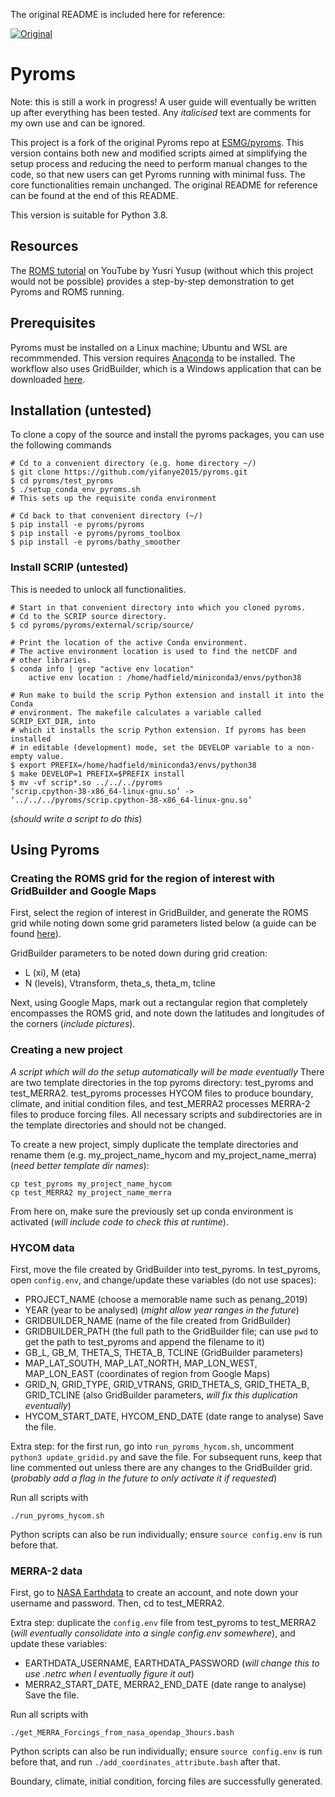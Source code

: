 The original README is included here for reference:

[![Original](https://img.shields.io/badge/Original%20README-blue)](https://github.com/yifanye2015/pyroms/blob/main/README-original.md)

# Pyroms
Note: this is still a work in progress! A user guide will eventually be written up after everything has been tested. Any *italicised* text are comments for my own use and can be ignored.

This project is a fork of the original Pyroms repo at [ESMG/pyroms](https://github.com/ESMG/pyroms). This version contains both new and modified scripts aimed at simplifying the setup process and reducing the need to perform manual changes to the code, so that new users can get Pyroms running with minimal fuss. The core functionalities remain unchanged. The original README for reference can be found at the end of this README.

This version is suitable for Python 3.8.

## Resources
The [ROMS tutorial](https://www.youtube.com/playlist?list=PLBPoOsxO35OpUFOMoDUUcxf_XKXo-ugKY) on YouTube by Yusri Yusup (without which this project would not be possible) provides a step-by-step demonstration to get Pyroms and ROMS running.

## Prerequisites
Pyroms must be installed on a Linux machine; Ubuntu and WSL are recommmended. This version requires [Anaconda](https://www.anaconda.com/) to be installed. The workflow also uses GridBuilder, which is a Windows application that can be downloaded [here](https://austides.com/downloads/).

## Installation (untested)
To clone a copy of the source and install the pyroms packages, you can use the following commands
```
# Cd to a convenient directory (e.g. home directory ~/)
$ git clone https://github.com/yifanye2015/pyroms.git
$ cd pyroms/test_pyroms
$ ./setup_conda_env_pyroms.sh
# This sets up the requisite conda environment

# Cd back to that convenient directory (~/)
$ pip install -e pyroms/pyroms
$ pip install -e pyroms/pyroms_toolbox
$ pip install -e pyroms/bathy_smoother
```

### Install SCRIP (untested)
This is needed to unlock all functionalities.
```
# Start in that convenient directory into which you cloned pyroms.
# Cd to the SCRIP source directory.
$ cd pyroms/pyroms/external/scrip/source/

# Print the location of the active Conda environment.
# The active environment location is used to find the netCDF and
# other libraries.
$ conda info | grep "active env location"
    active env location : /home/hadfield/miniconda3/envs/python38

# Run make to build the scrip Python extension and install it into the Conda
# environment. The makefile calculates a variable called SCRIP_EXT_DIR, into
# which it installs the scrip Python extension. If pyroms has been installed
# in editable (development) mode, set the DEVELOP variable to a non-empty value.
$ export PREFIX=/home/hadfield/miniconda3/envs/python38
$ make DEVELOP=1 PREFIX=$PREFIX install
$ mv -vf scrip*.so ../../../pyroms
‘scrip.cpython-38-x86_64-linux-gnu.so’ -> ‘../../../pyroms/scrip.cpython-38-x86_64-linux-gnu.so’
```
(*should write a script to do this*)

## Using Pyroms
### Creating the ROMS grid for the region of interest with GridBuilder and Google Maps
First, select the region of interest in GridBuilder, and generate the ROMS grid while noting down some grid parameters listed below (a guide can be found [here](https://austides.com/wp-content/uploads/GridBuilder-v0.99.pdf)). 

GridBuilder parameters to be noted down during grid creation:
- L (xi), M (eta)
- N (levels), Vtransform, theta_s, theta_m, tcline

Next, using Google Maps, mark out a rectangular region that completely encompasses the ROMS grid, and note down the latitudes and longitudes of the corners (*include pictures*). 

### Creating a new project
*A script which will do the setup automatically will be made eventually*
There are two template directories in the top pyroms directory: test_pyroms and test_MERRA2. test_pyroms processes HYCOM files to produce boundary, climate, and initial condition files, and test_MERRA2 processes MERRA-2 files to produce forcing files. All necessary scripts and subdirectories are in the template directories and should not be changed. 

To create a new project, simply duplicate the template directories and rename them (e.g. my_project_name_hycom and my_project_name_merra) (*need better template dir names*):
```
cp test_pyroms my_project_name_hycom
cp test_MERRA2 my_project_name_merra
```

From here on, make sure the previously set up conda environment is activated (*will include code to check this at runtime*).
### HYCOM data
First, move the file created by GridBuilder into test_pyroms.
In test_pyroms, open `config.env`, and change/update these variables (do not use spaces):
- PROJECT_NAME (choose a memorable name such as penang_2019)
- YEAR (year to be analysed) (*might allow year ranges in the future*)
- GRIDBUILDER_NAME (name of the file created from GridBuilder)
- GRIDBUILDER_PATH (the full path to the GridBuilder file; can use `pwd` to get the path to test_pyroms and append the filename to it)
- GB_L, GB_M, THETA_S, THETA_B, TCLINE (GridBuilder parameters)
- MAP_LAT_SOUTH, MAP_LAT_NORTH, MAP_LON_WEST, MAP_LON_EAST (coordinates of region from Google Maps)
- GRID_N, GRID_TYPE, GRID_VTRANS, GRID_THETA_S, GRID_THETA_B, GRID_TCLINE (also GridBuilder parameters, *will fix this duplication eventually*)
- HYCOM_START_DATE, HYCOM_END_DATE (date range to analyse)
Save the file.

Extra step: for the first run, go into `run_pyroms_hycom.sh`, uncomment `python3 update_gridid.py` and save the file. For subsequent runs, keep that line commented out unless there are any changes to the GridBuilder grid. (*probably add a flag in the future to only activate it if requested*)

Run all scripts with
```
./run_pyroms_hycom.sh
```

Python scripts can also be run individually; ensure `source config.env` is run before that.

### MERRA-2 data
First, go to [NASA Earthdata](https://urs.earthdata.nasa.gov) to create an account, and note down your username and password. Then, cd to test_MERRA2.

Extra step: duplicate the `config.env` file from test_pyroms to test_MERRA2 (*will eventually consolidate into a single config.env somewhere*), and update these variables:
- EARTHDATA_USERNAME, EARTHDATA_PASSWORD (*will change this to use .netrc when I eventually figure it out*)
- MERRA2_START_DATE, MERRA2_END_DATE (date range to analyse)
Save the file.

Run all scripts with
```
./get_MERRA_Forcings_from_nasa_opendap_3hours.bash
```

Python scripts can also be run individually; ensure `source config.env` is run before that, and run `./add_coordinates_attribute.bash` after that.

Boundary, climate, initial condition, forcing files are successfully generated.
